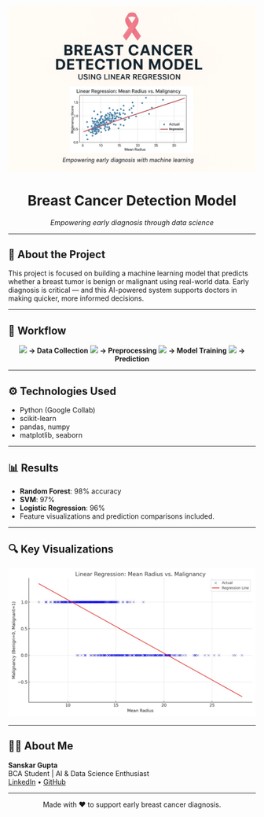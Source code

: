 <!-- Banner Image -->
<p align="center">
  <img src="breast-cancer-model1.jpeg" alt="Breast Cancer Detection Model Banner" width="600"  >
</p>

<h1 align="center">Breast Cancer Detection Model</h1>
<p align="center"><i>Empowering early diagnosis through data science</i></p>

---

## 🧠 About the Project

This project is focused on building a machine learning model that predicts whether a breast tumor is benign or malignant using real-world data. Early diagnosis is critical — and this AI-powered system supports doctors in making quicker, more informed decisions.

---

## 🚀 Workflow

<p align="center">
  <img src="https://img.icons8.com/fluency/48/database.png" width="40"/>
  <strong>→ Data Collection</strong>
  <img src="https://img.icons8.com/fluency/48/settings.png" width="40"/>
  <strong>→ Preprocessing</strong>
  <img src="https://img.icons8.com/fluency/48/combo-chart.png" width="40"/>
  <strong>→ Model Training</strong>
  <img src="https://img.icons8.com/fluency/48/futures.png" width="40"/>
  <strong>→ Prediction</strong>
</p>

---

## ⚙️ Technologies Used

- Python (Google Collab)
- scikit-learn
- pandas, numpy
- matplotlib, seaborn

---

## 📊 Results

- **Random Forest**: 98% accuracy  
- **SVM**: 97%  
- **Logistic Regression**: 96%  
- Feature visualizations and prediction comparisons included.

---

## 🔍 Key Visualizations

<p align="center">
  <img src="sample-visualization.jpeg" alt="Charts and Visuals" width="600">
</p>

---

## 🙋‍♂️ About Me

**Sanskar Gupta**  
BCA Student | AI & Data Science Enthusiast  
[LinkedIn](https://www.linkedin.com/in/sanskar-gupta-942973249/) • [GitHub](https://github.com/Sanskarpyml)

---

<p align="center">
  Made with ❤️ to support early breast cancer diagnosis.
</p>

